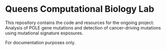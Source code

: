 # Queens Computational Biology Lab 
This repository contains the code and resources for the ongoing project: Analysis of POLE gene mutations and detection of cancer-driving mutations using mutational signature exposures. 

For documentation purposes only. 

